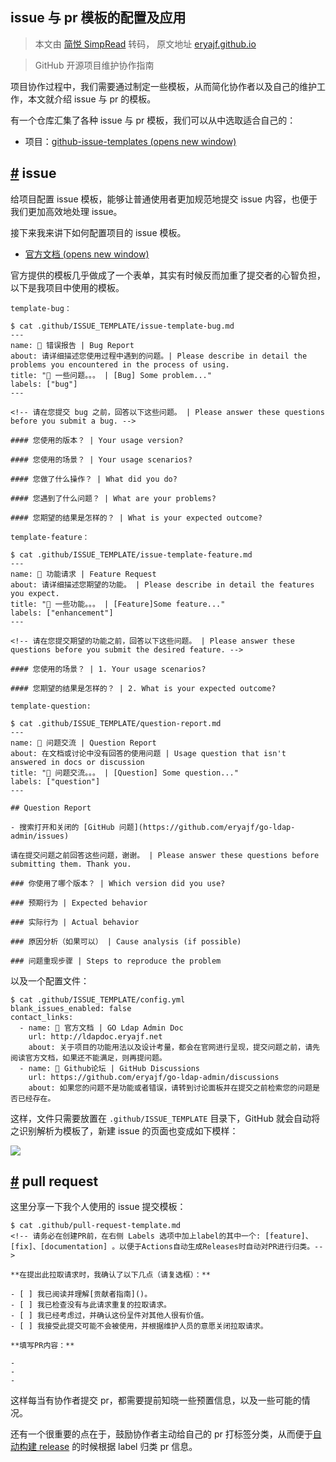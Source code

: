 ## issue 与 pr 模板的配置及应用 

> 本文由 [简悦 SimpRead](http://ksria.com/simpread/) 转码， 原文地址 [eryajf.github.io](https://eryajf.github.io/HowToStartOpenSource/pages/93f4c2/#pull-request)

> GitHub 开源项目维护协作指南

项目协作过程中，我们需要通过制定一些模板，从而简化协作者以及自己的维护工作，本文就介绍 issue 与 pr 的模板。

有一个仓库汇集了各种 issue 与 pr 模板，我们可以从中选取适合自己的：

*   项目：[github-issue-templates (opens new window)](https://github.com/stevemao/github-issue-templates)

[#](#issue) issue
-----------------

给项目配置 issue 模板，能够让普通使用者更加规范地提交 issue 内容，也便于我们更加高效地处理 issue。

接下来我来讲下如何配置项目的 issue 模板。

*   [官方文档 (opens new window)](https://docs.github.com/cn/communities/using-templates-to-encourage-useful-issues-and-pull-requests/configuring-issue-templates-for-your-repository)

官方提供的模板几乎做成了一个表单，其实有时候反而加重了提交者的心智负担，以下是我项目中使用的模板。

`template-bug：`

```
$ cat .github/ISSUE_TEMPLATE/issue-template-bug.md
---
name: 🐛 错误报告 | Bug Report
about: 请详细描述您使用过程中遇到的问题。| Please describe in detail the problems you encountered in the process of using.
title: "🐛 一些问题。。。 | [Bug] Some problem..."
labels: ["bug"]
---

<!-- 请在您提交 bug 之前，回答以下这些问题。 | Please answer these questions before you submit a bug. -->

#### 您使用的版本？ | Your usage version?

#### 您使用的场景？ | Your usage scenarios?

#### 您做了什么操作？ | What did you do?

#### 您遇到了什么问题？ | What are your problems?

#### 您期望的结果是怎样的？ | What is your expected outcome?
```

`template-feature：`

```
$ cat .github/ISSUE_TEMPLATE/issue-template-feature.md
---
name: 🚀 功能请求 | Feature Request
about: 请详细描述您期望的功能。 | Please describe in detail the features you expect.
title: "🚀 一些功能。。。 | [Feature]Some feature..."
labels: ["enhancement"]
---

<!-- 请在您提交期望的功能之前，回答以下这些问题。 | Please answer these questions before you submit the desired feature. -->

#### 您使用的场景？ | 1. Your usage scenarios?

#### 您期望的结果是怎样的？ | 2. What is your expected outcome?
```



`template-question:`

```
$ cat .github/ISSUE_TEMPLATE/question-report.md               
---
name: 🙋 问题交流 | Question Report
about: 在文档或讨论中没有回答的使用问题 | Usage question that isn't answered in docs or discussion
title: "🙋 问题交流。。。 | [Question] Some question..."
labels: ["question"]
---

## Question Report

- 搜索打开和关闭的 [GitHub 问题](https://github.com/eryajf/go-ldap-admin/issues)

请在提交问题之前回答这些问题，谢谢。 | Please answer these questions before submitting them. Thank you.

### 你使用了哪个版本？ | Which version did you use?

### 预期行为 | Expected behavior

### 实际行为 | Actual behavior

### 原因分析（如果可以） | Cause analysis (if possible)

### 问题重现步骤 | Steps to reproduce the problem
```



以及一个配置文件：

```
$ cat .github/ISSUE_TEMPLATE/config.yml        
blank_issues_enabled: false
contact_links:
  - name: 📜 官方文档 | GO Ldap Admin Doc
    url: http://ldapdoc.eryajf.net
    about: 关于项目的功能用法以及设计考量，都会在官网进行呈现，提交问题之前，请先阅读官方文档，如果还不能满足，则再提问题。
  - name: 👀 Github论坛 | GitHub Discussions
    url: https://github.com/eryajf/go-ldap-admin/discussions
    about: 如果您的问题不是功能或者错误，请转到讨论面板并在提交之前检索您的问题是否已经存在。
```



这样，文件只需要放置在 `.github/ISSUE_TEMPLATE` 目录下，GitHub 就会自动将之识别解析为模板了，新建 issue 的页面也变成如下模样：

![](https://cdn.staticaly.com/gh/eryajf/tu/main/img/image_20220726_205630.png)

[#](#pull-request) pull request
-------------------------------

这里分享一下我个人使用的 issue 提交模板：

```
$ cat .github/pull-request-template.md   
<!-- 请务必在创建PR前，在右侧 Labels 选项中加上label的其中一个: [feature]、[fix]、[documentation] 。以便于Actions自动生成Releases时自动对PR进行归类。-->

**在提出此拉取请求时，我确认了以下几点（请复选框）：**

- [ ] 我已阅读并理解[贡献者指南]()。
- [ ] 我已检查没有与此请求重复的拉取请求。
- [ ] 我已经考虑过，并确认这份呈件对其他人很有价值。
- [ ] 我接受此提交可能不会被使用，并根据维护人员的意愿关闭拉取请求。

**填写PR内容：**

-
-
-
```



这样每当有协作者提交 pr，都需要提前知晓一些预置信息，以及一些可能的情况。

还有一个很重要的点在于，鼓励协作者主动给自己的 pr 打标签分类，从而便于[自动构建 release](https://eryajf.github.io/HowToStartOpenSource/01.basic-content/pages/4abd22/) 的时候根据 label 归类 pr 信息。
